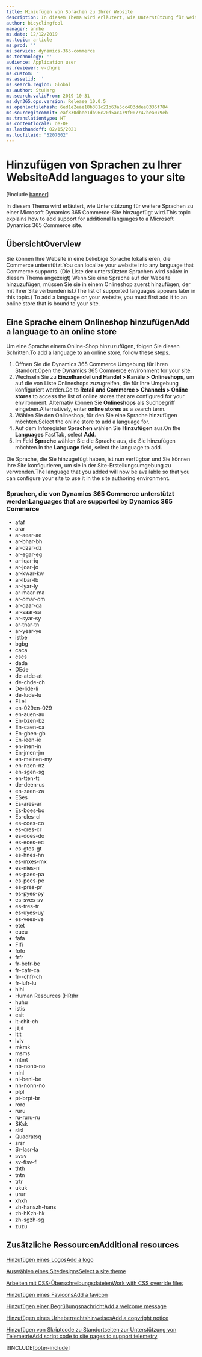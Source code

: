 ```yaml
---
title: Hinzufügen von Sprachen zu Ihrer Website
description: In diesem Thema wird erläutert, wie Unterstützung für weitere Sprachen zu einer Microsoft Dynamics 365 Commerce-Site hinzugefügt wird.
author: bicyclingfool
manager: annbe
ms.date: 12/12/2019
ms.topic: article
ms.prod: ''
ms.service: dynamics-365-commerce
ms.technology: ''
audience: Application user
ms.reviewer: v-chgri
ms.custom: ''
ms.assetid: ''
ms.search.region: Global
ms.author: StuHarg
ms.search.validFrom: 2019-10-31
ms.dyn365.ops.version: Release 10.0.5
ms.openlocfilehash: 6ed1e2eae18b381c21b63a5cc403ddee0336f784
ms.sourcegitcommit: eaf330dbee1db96c20d5ac479f007747bea079eb
ms.translationtype: HT
ms.contentlocale: de-DE
ms.lasthandoff: 02/15/2021
ms.locfileid: "5207602"
---
```

# <a name="add-languages-to-your-site"></a><span data-ttu-id="45995-103">Hinzufügen von Sprachen zu Ihrer Website</span><span class="sxs-lookup"><span data-stu-id="45995-103">Add languages to your site</span></span>


[!include [banner](includes/banner.md)]

<span data-ttu-id="45995-104">In diesem Thema wird erläutert, wie Unterstützung für weitere Sprachen zu einer Microsoft Dynamics 365 Commerce-Site hinzugefügt wird.</span><span class="sxs-lookup"><span data-stu-id="45995-104">This topic explains how to add support for additional languages to a Microsoft Dynamics 365 Commerce site.</span></span>

## <a name="overview"></a><span data-ttu-id="45995-105">Übersicht</span><span class="sxs-lookup"><span data-stu-id="45995-105">Overview</span></span>

<span data-ttu-id="45995-106">Sie können Ihre Website in eine beliebige Sprache lokalisieren, die Commerce unterstützt.</span><span class="sxs-lookup"><span data-stu-id="45995-106">You can localize your website into any language that Commerce supports.</span></span> <span data-ttu-id="45995-107">(Die Liste der unterstützten Sprachen wird später in diesem Thema angezeigt) Wenn Sie eine Sprache auf der Website hinzuzufügen, müssen Sie sie in einem Onlineshop zuerst hinzufügen, der mit Ihrer Site verbunden ist.</span><span class="sxs-lookup"><span data-stu-id="45995-107">(The list of supported languages appears later in this topic.) To add a language on your website, you must first add it to an online store that is bound to your site.</span></span>

## <a name="add-a-language-to-an-online-store"></a><span data-ttu-id="45995-108">Eine Sprache einem Onlineshop hinzufügen</span><span class="sxs-lookup"><span data-stu-id="45995-108">Add a language to an online store</span></span>

<span data-ttu-id="45995-109">Um eine Sprache einem Online-Shop hinzuzufügen, folgen Sie diesen Schritten.</span><span class="sxs-lookup"><span data-stu-id="45995-109">To add a language to an online store, follow these steps.</span></span>

1. <span data-ttu-id="45995-110">Öffnen Sie die Dynamics 365 Commerce Umgebung für Ihren Standort.</span><span class="sxs-lookup"><span data-stu-id="45995-110">Open the Dynamics 365 Commerce environment for your site.</span></span>
1. <span data-ttu-id="45995-111">Wechseln Sie zu **Einzelhandel und Handel \> Kanäle \> Onlineshops**, um auf die von Liste Onlineshops zuzugreifen, die für Ihre Umgebung konfiguriert werden.</span><span class="sxs-lookup"><span data-stu-id="45995-111">Go to **Retail and Commerce \> Channels \> Online stores** to access the list of online stores that are configured for your environment.</span></span> <span data-ttu-id="45995-112">Alternativ können Sie **Onlineshops** als Suchbegriff eingeben.</span><span class="sxs-lookup"><span data-stu-id="45995-112">Alternatively, enter **online stores** as a search term.</span></span>
1. <span data-ttu-id="45995-113">Wählen Sie den Onlineshop, für den Sie eine Sprache  hinzufügen möchten.</span><span class="sxs-lookup"><span data-stu-id="45995-113">Select the online store to add a language for.</span></span>
1. <span data-ttu-id="45995-114">Auf dem Inforegister **Sprachen** wählen Sie **Hinzufügen** aus.</span><span class="sxs-lookup"><span data-stu-id="45995-114">On the **Languages** FastTab, select **Add**.</span></span>
1. <span data-ttu-id="45995-115">Im Feld **Sprache** wählen Sie die Sprache aus, die Sie hinzufügen möchten.</span><span class="sxs-lookup"><span data-stu-id="45995-115">In the **Language** field, select the language to add.</span></span>

<span data-ttu-id="45995-116">Die Sprache, die Sie hinzugefügt haben, ist nun verfügbar und Sie können Ihre Site konfigurieren, um sie in der Site-Erstellungsumgebung zu verwenden.</span><span class="sxs-lookup"><span data-stu-id="45995-116">The language that you added will now be available so that you can configure your site to use it in the site authoring environment.</span></span>

### <a name="languages-that-are-supported-by-dynamics-365-commerce"></a><span data-ttu-id="45995-117">Sprachen, die von Dynamics 365 Commerce unterstützt werden</span><span class="sxs-lookup"><span data-stu-id="45995-117">Languages that are supported by Dynamics 365 Commerce</span></span>

- <span data-ttu-id="45995-118">af</span><span class="sxs-lookup"><span data-stu-id="45995-118">af</span></span>
- <span data-ttu-id="45995-119">ar</span><span class="sxs-lookup"><span data-stu-id="45995-119">ar</span></span>
- <span data-ttu-id="45995-120">ar-ae</span><span class="sxs-lookup"><span data-stu-id="45995-120">ar-ae</span></span>
- <span data-ttu-id="45995-121">ar-bh</span><span class="sxs-lookup"><span data-stu-id="45995-121">ar-bh</span></span>
- <span data-ttu-id="45995-122">ar-dz</span><span class="sxs-lookup"><span data-stu-id="45995-122">ar-dz</span></span>
- <span data-ttu-id="45995-123">ar-eg</span><span class="sxs-lookup"><span data-stu-id="45995-123">ar-eg</span></span>
- <span data-ttu-id="45995-124">ar-iq</span><span class="sxs-lookup"><span data-stu-id="45995-124">ar-iq</span></span>
- <span data-ttu-id="45995-125">ar-jo</span><span class="sxs-lookup"><span data-stu-id="45995-125">ar-jo</span></span>
- <span data-ttu-id="45995-126">ar-kw</span><span class="sxs-lookup"><span data-stu-id="45995-126">ar-kw</span></span>
- <span data-ttu-id="45995-127">ar-lb</span><span class="sxs-lookup"><span data-stu-id="45995-127">ar-lb</span></span>
- <span data-ttu-id="45995-128">ar-ly</span><span class="sxs-lookup"><span data-stu-id="45995-128">ar-ly</span></span>
- <span data-ttu-id="45995-129">ar-ma</span><span class="sxs-lookup"><span data-stu-id="45995-129">ar-ma</span></span>
- <span data-ttu-id="45995-130">ar-om</span><span class="sxs-lookup"><span data-stu-id="45995-130">ar-om</span></span>
- <span data-ttu-id="45995-131">ar-qa</span><span class="sxs-lookup"><span data-stu-id="45995-131">ar-qa</span></span>
- <span data-ttu-id="45995-132">ar-sa</span><span class="sxs-lookup"><span data-stu-id="45995-132">ar-sa</span></span>
- <span data-ttu-id="45995-133">ar-sy</span><span class="sxs-lookup"><span data-stu-id="45995-133">ar-sy</span></span>
- <span data-ttu-id="45995-134">ar-tn</span><span class="sxs-lookup"><span data-stu-id="45995-134">ar-tn</span></span>
- <span data-ttu-id="45995-135">ar-ye</span><span class="sxs-lookup"><span data-stu-id="45995-135">ar-ye</span></span>
- <span data-ttu-id="45995-136">ist</span><span class="sxs-lookup"><span data-stu-id="45995-136">be</span></span>
- <span data-ttu-id="45995-137">bg</span><span class="sxs-lookup"><span data-stu-id="45995-137">bg</span></span>
- <span data-ttu-id="45995-138">ca</span><span class="sxs-lookup"><span data-stu-id="45995-138">ca</span></span>
- <span data-ttu-id="45995-139">cs</span><span class="sxs-lookup"><span data-stu-id="45995-139">cs</span></span>
- <span data-ttu-id="45995-140">da</span><span class="sxs-lookup"><span data-stu-id="45995-140">da</span></span>
- <span data-ttu-id="45995-141">DE</span><span class="sxs-lookup"><span data-stu-id="45995-141">de</span></span>
- <span data-ttu-id="45995-142">de-at</span><span class="sxs-lookup"><span data-stu-id="45995-142">de-at</span></span>
- <span data-ttu-id="45995-143">de-ch</span><span class="sxs-lookup"><span data-stu-id="45995-143">de-ch</span></span>
- <span data-ttu-id="45995-144">De-li</span><span class="sxs-lookup"><span data-stu-id="45995-144">de-li</span></span>
- <span data-ttu-id="45995-145">de-lu</span><span class="sxs-lookup"><span data-stu-id="45995-145">de-lu</span></span>
- <span data-ttu-id="45995-146">EL</span><span class="sxs-lookup"><span data-stu-id="45995-146">el</span></span>
- <span data-ttu-id="45995-147">en-029</span><span class="sxs-lookup"><span data-stu-id="45995-147">en-029</span></span>
- <span data-ttu-id="45995-148">en-au</span><span class="sxs-lookup"><span data-stu-id="45995-148">en-au</span></span>
- <span data-ttu-id="45995-149">En-bz</span><span class="sxs-lookup"><span data-stu-id="45995-149">en-bz</span></span>
- <span data-ttu-id="45995-150">En-ca</span><span class="sxs-lookup"><span data-stu-id="45995-150">en-ca</span></span>
- <span data-ttu-id="45995-151">En-gb</span><span class="sxs-lookup"><span data-stu-id="45995-151">en-gb</span></span>
- <span data-ttu-id="45995-152">En-ie</span><span class="sxs-lookup"><span data-stu-id="45995-152">en-ie</span></span>
- <span data-ttu-id="45995-153">en-in</span><span class="sxs-lookup"><span data-stu-id="45995-153">en-in</span></span>
- <span data-ttu-id="45995-154">En-jm</span><span class="sxs-lookup"><span data-stu-id="45995-154">en-jm</span></span>
- <span data-ttu-id="45995-155">en-mein</span><span class="sxs-lookup"><span data-stu-id="45995-155">en-my</span></span>
- <span data-ttu-id="45995-156">en-nz</span><span class="sxs-lookup"><span data-stu-id="45995-156">en-nz</span></span>
- <span data-ttu-id="45995-157">en-sg</span><span class="sxs-lookup"><span data-stu-id="45995-157">en-sg</span></span>
- <span data-ttu-id="45995-158">en-tt</span><span class="sxs-lookup"><span data-stu-id="45995-158">en-tt</span></span>
- <span data-ttu-id="45995-159">de-de</span><span class="sxs-lookup"><span data-stu-id="45995-159">en-us</span></span>
- <span data-ttu-id="45995-160">en-za</span><span class="sxs-lookup"><span data-stu-id="45995-160">en-za</span></span>
- <span data-ttu-id="45995-161">ES</span><span class="sxs-lookup"><span data-stu-id="45995-161">es</span></span>
- <span data-ttu-id="45995-162">Es-ar</span><span class="sxs-lookup"><span data-stu-id="45995-162">es-ar</span></span>
- <span data-ttu-id="45995-163">Es-bo</span><span class="sxs-lookup"><span data-stu-id="45995-163">es-bo</span></span>
- <span data-ttu-id="45995-164">Es-cl</span><span class="sxs-lookup"><span data-stu-id="45995-164">es-cl</span></span>
- <span data-ttu-id="45995-165">es-co</span><span class="sxs-lookup"><span data-stu-id="45995-165">es-co</span></span>
- <span data-ttu-id="45995-166">es-cr</span><span class="sxs-lookup"><span data-stu-id="45995-166">es-cr</span></span>
- <span data-ttu-id="45995-167">es-do</span><span class="sxs-lookup"><span data-stu-id="45995-167">es-do</span></span>
- <span data-ttu-id="45995-168">es-ec</span><span class="sxs-lookup"><span data-stu-id="45995-168">es-ec</span></span>
- <span data-ttu-id="45995-169">es-gt</span><span class="sxs-lookup"><span data-stu-id="45995-169">es-gt</span></span>
- <span data-ttu-id="45995-170">es-hn</span><span class="sxs-lookup"><span data-stu-id="45995-170">es-hn</span></span>
- <span data-ttu-id="45995-171">es-mx</span><span class="sxs-lookup"><span data-stu-id="45995-171">es-mx</span></span>
- <span data-ttu-id="45995-172">es-ni</span><span class="sxs-lookup"><span data-stu-id="45995-172">es-ni</span></span>
- <span data-ttu-id="45995-173">es-pa</span><span class="sxs-lookup"><span data-stu-id="45995-173">es-pa</span></span>
- <span data-ttu-id="45995-174">es-pe</span><span class="sxs-lookup"><span data-stu-id="45995-174">es-pe</span></span>
- <span data-ttu-id="45995-175">es-pr</span><span class="sxs-lookup"><span data-stu-id="45995-175">es-pr</span></span>
- <span data-ttu-id="45995-176">es-py</span><span class="sxs-lookup"><span data-stu-id="45995-176">es-py</span></span>
- <span data-ttu-id="45995-177">es-sv</span><span class="sxs-lookup"><span data-stu-id="45995-177">es-sv</span></span>
- <span data-ttu-id="45995-178">es-tr</span><span class="sxs-lookup"><span data-stu-id="45995-178">es-tr</span></span>
- <span data-ttu-id="45995-179">es-uy</span><span class="sxs-lookup"><span data-stu-id="45995-179">es-uy</span></span>
- <span data-ttu-id="45995-180">es-ve</span><span class="sxs-lookup"><span data-stu-id="45995-180">es-ve</span></span>
- <span data-ttu-id="45995-181">et</span><span class="sxs-lookup"><span data-stu-id="45995-181">et</span></span>
- <span data-ttu-id="45995-182">eu</span><span class="sxs-lookup"><span data-stu-id="45995-182">eu</span></span>
- <span data-ttu-id="45995-183">fa</span><span class="sxs-lookup"><span data-stu-id="45995-183">fa</span></span>
- <span data-ttu-id="45995-184">FI</span><span class="sxs-lookup"><span data-stu-id="45995-184">fi</span></span>
- <span data-ttu-id="45995-185">fo</span><span class="sxs-lookup"><span data-stu-id="45995-185">fo</span></span>
- <span data-ttu-id="45995-186">fr</span><span class="sxs-lookup"><span data-stu-id="45995-186">fr</span></span>
- <span data-ttu-id="45995-187">fr-be</span><span class="sxs-lookup"><span data-stu-id="45995-187">fr-be</span></span>
- <span data-ttu-id="45995-188">fr-ca</span><span class="sxs-lookup"><span data-stu-id="45995-188">fr-ca</span></span>
- <span data-ttu-id="45995-189">fr--ch</span><span class="sxs-lookup"><span data-stu-id="45995-189">fr-ch</span></span>
- <span data-ttu-id="45995-190">fr-lu</span><span class="sxs-lookup"><span data-stu-id="45995-190">fr-lu</span></span>
- <span data-ttu-id="45995-191">hi</span><span class="sxs-lookup"><span data-stu-id="45995-191">hi</span></span>
- <span data-ttu-id="45995-192">Human Resources (HR)</span><span class="sxs-lookup"><span data-stu-id="45995-192">hr</span></span>
- <span data-ttu-id="45995-193">hu</span><span class="sxs-lookup"><span data-stu-id="45995-193">hu</span></span>
- <span data-ttu-id="45995-194">ist</span><span class="sxs-lookup"><span data-stu-id="45995-194">is</span></span>
- <span data-ttu-id="45995-195">es</span><span class="sxs-lookup"><span data-stu-id="45995-195">it</span></span>
- <span data-ttu-id="45995-196">it-ch</span><span class="sxs-lookup"><span data-stu-id="45995-196">it-ch</span></span>
- <span data-ttu-id="45995-197">ja</span><span class="sxs-lookup"><span data-stu-id="45995-197">ja</span></span>
- <span data-ttu-id="45995-198">lt</span><span class="sxs-lookup"><span data-stu-id="45995-198">lt</span></span>
- <span data-ttu-id="45995-199">lv</span><span class="sxs-lookup"><span data-stu-id="45995-199">lv</span></span>
- <span data-ttu-id="45995-200">mk</span><span class="sxs-lookup"><span data-stu-id="45995-200">mk</span></span>
- <span data-ttu-id="45995-201">ms</span><span class="sxs-lookup"><span data-stu-id="45995-201">ms</span></span>
- <span data-ttu-id="45995-202">mt</span><span class="sxs-lookup"><span data-stu-id="45995-202">mt</span></span>
- <span data-ttu-id="45995-203">nb-no</span><span class="sxs-lookup"><span data-stu-id="45995-203">nb-no</span></span>
- <span data-ttu-id="45995-204">nl</span><span class="sxs-lookup"><span data-stu-id="45995-204">nl</span></span>
- <span data-ttu-id="45995-205">nl-be</span><span class="sxs-lookup"><span data-stu-id="45995-205">nl-be</span></span>
- <span data-ttu-id="45995-206">nn-no</span><span class="sxs-lookup"><span data-stu-id="45995-206">nn-no</span></span>
- <span data-ttu-id="45995-207">pl</span><span class="sxs-lookup"><span data-stu-id="45995-207">pl</span></span>
- <span data-ttu-id="45995-208">pt-br</span><span class="sxs-lookup"><span data-stu-id="45995-208">pt-br</span></span>
- <span data-ttu-id="45995-209">ro</span><span class="sxs-lookup"><span data-stu-id="45995-209">ro</span></span>
- <span data-ttu-id="45995-210">ru</span><span class="sxs-lookup"><span data-stu-id="45995-210">ru</span></span>
- <span data-ttu-id="45995-211">ru-ru</span><span class="sxs-lookup"><span data-stu-id="45995-211">ru-ru</span></span>
- <span data-ttu-id="45995-212">SK</span><span class="sxs-lookup"><span data-stu-id="45995-212">sk</span></span>
- <span data-ttu-id="45995-213">sl</span><span class="sxs-lookup"><span data-stu-id="45995-213">sl</span></span>
- <span data-ttu-id="45995-214">Quadrat</span><span class="sxs-lookup"><span data-stu-id="45995-214">sq</span></span>
- <span data-ttu-id="45995-215">sr</span><span class="sxs-lookup"><span data-stu-id="45995-215">sr</span></span>
- <span data-ttu-id="45995-216">Sr-la</span><span class="sxs-lookup"><span data-stu-id="45995-216">sr-la</span></span>
- <span data-ttu-id="45995-217">sv</span><span class="sxs-lookup"><span data-stu-id="45995-217">sv</span></span>
- <span data-ttu-id="45995-218">sv-fi</span><span class="sxs-lookup"><span data-stu-id="45995-218">sv-fi</span></span>
- <span data-ttu-id="45995-219">th</span><span class="sxs-lookup"><span data-stu-id="45995-219">th</span></span>
- <span data-ttu-id="45995-220">tn</span><span class="sxs-lookup"><span data-stu-id="45995-220">tn</span></span>
- <span data-ttu-id="45995-221">tr</span><span class="sxs-lookup"><span data-stu-id="45995-221">tr</span></span>
- <span data-ttu-id="45995-222">uk</span><span class="sxs-lookup"><span data-stu-id="45995-222">uk</span></span>
- <span data-ttu-id="45995-223">ur</span><span class="sxs-lookup"><span data-stu-id="45995-223">ur</span></span>
- <span data-ttu-id="45995-224">xh</span><span class="sxs-lookup"><span data-stu-id="45995-224">xh</span></span>
- <span data-ttu-id="45995-225">zh-hans</span><span class="sxs-lookup"><span data-stu-id="45995-225">zh-hans</span></span>
- <span data-ttu-id="45995-226">zh-hK</span><span class="sxs-lookup"><span data-stu-id="45995-226">zh-hk</span></span>
- <span data-ttu-id="45995-227">zh-sg</span><span class="sxs-lookup"><span data-stu-id="45995-227">zh-sg</span></span>
- <span data-ttu-id="45995-228">zu</span><span class="sxs-lookup"><span data-stu-id="45995-228">zu</span></span>

## <a name="additional-resources"></a><span data-ttu-id="45995-229">Zusätzliche Ressourcen</span><span class="sxs-lookup"><span data-stu-id="45995-229">Additional resources</span></span>

[<span data-ttu-id="45995-230">Hinzufügen eines Logos</span><span class="sxs-lookup"><span data-stu-id="45995-230">Add a logo</span></span>](add-logo.md)

[<span data-ttu-id="45995-231">Auswählen eines Sitedesigns</span><span class="sxs-lookup"><span data-stu-id="45995-231">Select a site theme</span></span>](select-site-theme.md)

[<span data-ttu-id="45995-232">Arbeiten mit CSS-Überschreibungsdateien</span><span class="sxs-lookup"><span data-stu-id="45995-232">Work with CSS override files</span></span>](css-override-files.md)

[<span data-ttu-id="45995-233">Hinzufügen eines Favicons</span><span class="sxs-lookup"><span data-stu-id="45995-233">Add a favicon</span></span>](add-favicon.md)

[<span data-ttu-id="45995-234">Hinzufügen einer Begrüßungsnachricht</span><span class="sxs-lookup"><span data-stu-id="45995-234">Add a welcome message</span></span>](add-welcome-message.md)

[<span data-ttu-id="45995-235">Hinzufügen eines Urheberrechtshinweises</span><span class="sxs-lookup"><span data-stu-id="45995-235">Add a copyright notice</span></span>](add-copyright-notice.md)

[<span data-ttu-id="45995-236">Hinzufügen von Skriptcode zu Standortseiten zur Unterstützung von Telemetrie</span><span class="sxs-lookup"><span data-stu-id="45995-236">Add script code to site pages to support telemetry</span></span>](add-telemetry.md)


[!INCLUDE[footer-include](../includes/footer-banner.md)]